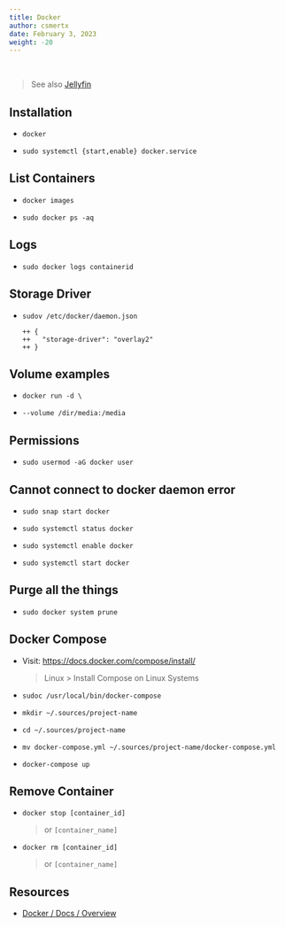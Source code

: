 ```yaml
---
title: Docker
author: csmertx
date: February 3, 2023
weight: -20
---
```


<br />

> See also [Jellyfin](/Linux/Software/jellyfin)

## Installation

- ```docker```

- ```sudo systemctl {start,enable} docker.service```

## List Containers

- ```docker images```

- ```sudo docker ps -aq```

## Logs

- ```sudo docker logs containerid```

## Storage Driver

- ```sudov /etc/docker/daemon.json```

    ```
    ++ {
    ++   "storage-driver": "overlay2"
    ++ }
    ```

## Volume examples

- ```docker run -d \```

- ```--volume /dir/media:/media```

## Permissions

- ```sudo usermod -aG docker user```

## Cannot connect to docker daemon error

- ```sudo snap start docker```

- ```sudo systemctl status docker```

- ```sudo systemctl enable docker```

- ```sudo systemctl start docker```

## Purge all the things

- ```sudo docker system prune```

## Docker Compose

- Visit: https://docs.docker.com/compose/install/ 

    > Linux > Install Compose on Linux Systems

- ```sudoc /usr/local/bin/docker-compose```

- ```mkdir ~/.sources/project-name```

- ```cd ~/.sources/project-name```

- ```mv docker-compose.yml ~/.sources/project-name/docker-compose.yml```

- ```docker-compose up```

## Remove Container

- ```docker stop [container_id]```

    > or ```[container_name]```

- ```docker rm [container_id]```
    
    > or ```[container_name]```

## Resources

- [Docker / Docs / Overview](https://docs.docker.com/get-started/overview/)